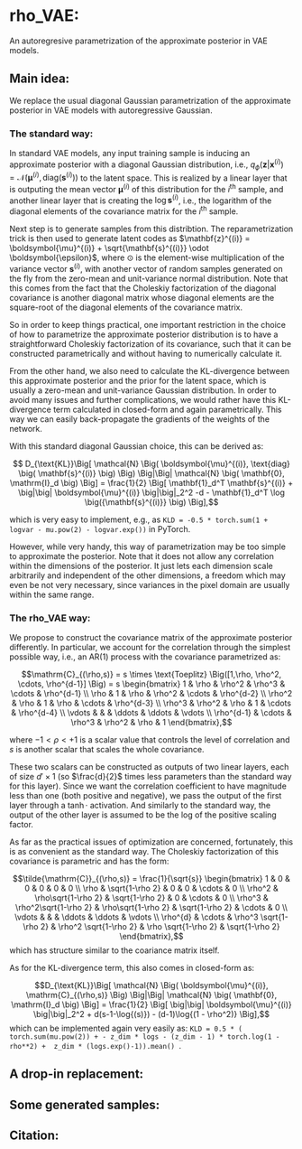 # rho_VAE:

An autoregresive parametrization of the approximate posterior in VAE models.

## Main idea:

We replace the usual diagonal Gaussian parametrization of the approximate posterior in VAE models with autoregressive Gaussian.

### The standard way:

In standard VAE models, any input training sample is inducing an approximate posterior with a diagonal Gaussian distribution, i.e., $q_{\phi}(\mathbf{z}|\mathbf{x}^{(i)}) = \mathcal{N} \big( \boldsymbol{\mu}^{(i)}, \text{diag} (\mathbf{s}^{(i)})  \big)$ to the latent space. This is realized by a linear layer that is outputing the mean vector $\boldsymbol{\mu}^{(i)}$ of this distribution for the $i^{\text{th}}$ sample, and another linear layer that is creating the $\log{\mathbf{s}^{(i)}}$, i.e., the logarithm of the diagonal elements of the covariance matrix for the $i^{\text{th}}$ sample.

Next step is to generate samples from this distribtion. The reparametrization trick is then used to generate latent codes as $\mathbf{z}^{(i)} = \boldsymbol{\mu}^{(i)} + \sqrt{\mathbf{s}^{(i)}} \odot \boldsymbol{\epsilon}$, where $\odot$ is the element-wise multiplication of the variance vector $\mathbf{s}^{(i)}$, with another vector of random samples generated on the fly from the zero-mean and unit-variance normal distribution. Note that this comes from the fact that the Choleskiy factorization of the diagonal covariance is another diagonal matrix whose diagonal elements are the square-root of the diagonal elements of the covariance matrix.

So in order to keep things practical, one important restriction in the choice of how to parametrize the approximate posterior distribution is to have a straightforward Choleskiy factorization of its covariance, such that it can be constructed parametrically and without having to numerically calculate it.

From the other hand, we also need to calculate the KL-divergence between this approximate posterior and the prior for the latent space, which is usually a zero-mean and unit-variance Gaussian distribution. In order to avoid many issues and further complications, we would rather have this KL-divergence term calculated in closed-form and again parametrically. This way we can easily back-propagate the gradients of the weights of the network.

With this standard diagonal Gaussian choice, this can be derived as:

$$ D_{\text{KL}}\Big[ \mathcal{N} \Big( \boldsymbol{\mu}^{(i)}, \text{diag} \big( \mathbf{s}^{(i)} \big) \Big)    \Big|\Big|  \mathcal{N} \big( \mathbf{0}, \mathrm{I}_d \big)  \Big] = \frac{1}{2} \Big[ \mathbf{1}_d^T \mathbf{s}^{(i)} + \big|\big| \boldsymbol{\mu}^{(i)} \big|\big|_2^2 -d -  \mathbf{1}_d^T \log \big({\mathbf{s}^{(i)}} \big) \Big],$$

which is very easy to implement, e.g., as ``KLD = -0.5 * torch.sum(1 + logvar - mu.pow(2) - logvar.exp())`` in PyTorch.

However, while very handy, this way of parametrization may be too simple to approximate the posterior. Note that it does not allow any correlation within the dimensions of the posterior. It just lets each dimension scale arbitrarily and independent of the other dimensions, a freedom which may even be not very necessary, since variances in the pixel domain are usually within the same range.

### The rho_VAE way:

We propose to construct the covariance matrix of the approximate posterior differently. In particular, we account for the correlation through the simplest possible way, i.e., an AR(1) process with the covariance parametrized as:

$$\mathrm{C}_{(\rho,s)} = s \times  \text{Toeplitz} \Big([1,\rho, \rho^2, \cdots, \rho^{d-1}] \Big)
= s \begin{bmatrix}
    1          & \rho        & \rho^2     & \rho^3       & \cdots   & \rho^{d-1} \\
    \rho       & 1           & \rho       & \rho^2       & \cdots   & \rho^{d-2} \\
    \rho^2     & \rho        & 1          & \rho         & \cdots   & \rho^{d-3} \\
    \rho^3     & \rho^2      & \rho       & 1            & \cdots   & \rho^{d-4} \\
    \vdots     &       &       & \ddots       & \ddots   & \vdots      \\
    \rho^{d-1} & \cdots  & \rho^3 & \rho^2   & \rho   & 1
  \end{bmatrix},$$
  
where $-1 < \rho < +1$ is a scalar value that controls the level of correlation and $s$ is another scalar that scales the whole covariance.

These two scalars can be constructed as outputs of two linear layers, each of size $d' \times 1$ (so $\frac{d}{2}$ times less parameters than the standard way for this layer). Since we want the correlation coefficient to have magnitude less than one (both positive and negative), we pass the output of the first layer through a $\tanh{\cdot}$ activation. And similarly to the standard way, the output of the other layer is assumed to be the log of the positive scaling factor. 


As far as the practical issues of optimization are concerned, fortunately, this is as convenient as the standard way. The Choleskiy factorization of this covariance is parametric and has the form:

$$\tilde{\mathrm{C}}_{(\rho,s)} = \frac{1}{\sqrt{s}} \begin{bmatrix}
    1          & 0        & 0     & 0       & 0   & 0 \\
    \rho       & \sqrt{1-\rho 2}           & 0       & 0       & \cdots   & 0 \\
    \rho^2     & \rho\sqrt{1-\rho 2}        & \sqrt{1-\rho 2}          & 0         & \cdots   & 0 \\
    \rho^3     & \rho^2\sqrt{1-\rho 2}      & \rho\sqrt{1-\rho 2}       & \sqrt{1-\rho 2}           & \cdots   & 0 \\
    \vdots     &       &       & \ddots       & \ddots   & \vdots      \\
    \rho^{d} & \cdots  & \rho^3 \sqrt{1-\rho 2} & \rho^2 \sqrt{1-\rho 2}   & \rho \sqrt{1-\rho 2}   & \sqrt{1-\rho 2}
  \end{bmatrix},$$
which has structure similar to the coariance matrix itself.
  
As for the KL-divergence term, this also comes in closed-form as:

$$D_{\text{KL}}\Big[ \mathcal{N} \Big( \boldsymbol{\mu}^{(i)}, \mathrm{C}_{(\rho,s)} \Big)    \Big|\Big|  \mathcal{N} \big( \mathbf{0}, \mathrm{I}_d \big)  \Big] = \frac{1}{2} \Big[
\big|\big| \boldsymbol{\mu}^{(i)} \big|\big|_2^2 + d(s-1-\log{(s)})  - (d-1)\log{(1 - \rho^2)}  
\Big],$$
which can be implemented again very easily as: ``KLD = 0.5 * ( torch.sum(mu.pow(2)) + - z_dim * logs - (z_dim - 1) * torch.log(1 - rho**2) +  z_dim * (logs.exp()-1)).mean() ``.


## A drop-in replacement:

## Some generated samples:

## Citation: